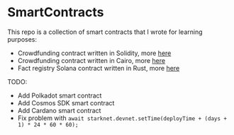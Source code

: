 # SmartContracts

This repo is a collection of smart contracts that I wrote for learning purposes:
- Crowdfunding contract written in Solidity, more [here](https://github.com/mikiw/SmartContracts/tree/main/crowdfunding/solidity%200.8.17)
- Crowdfunding contract written in Cairo, more [here](https://github.com/mikiw/SmartContracts/tree/main/crowdfunding/cairo%200.10.1)
- Fact registry Solana contract written in Rust, more [here](https://github.com/mikiw/SmartContracts/tree/main/zk-proof-fact-registry/solana/)

TODO:
- Add Polkadot smart contract
- Add Cosmos SDK smart contract
- Add Cardano smart contract
- Fix problem with `await starknet.devnet.setTime(deployTime + (days + 1) * 24 * 60 * 60);`
